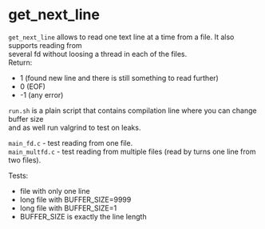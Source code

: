 # get_next_line

`get_next_line` allows to read one text line at a time from a file. It also supports reading from \
several fd without loosing a thread in each of the files.\
Return:
- 1 (found new line and there is still something to read further)
- 0 (EOF)
- -1 (any error)

`run.sh` is a plain script that contains compilation line where you can change buffer size\
and as well run valgrind to test on leaks.

`main_fd.c` - test reading from one file.\
`main_multfd.c` - test reading from multiple files (read by turns one line from two files).

Tests:
- file with only one line
- long file with BUFFER_SIZE=9999
- long file with BUFFER_SIZE=1
- BUFFER_SIZE is exactly the line length